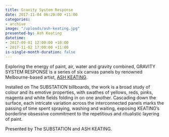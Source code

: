 ```yaml
---
title: Gravity System Response
date: 2017-11-04 06:20:00 +11:00
categories:
- archive
image: "/uploads/ash-keating.jpg"
presented-by: Ash Keating
datetime:
- 2017-09-01 12:00:00 +10:00
- 2017-11-02 17:00:00 +11:00
is-single-month-duration: false
---
```


Exploring the energy of paint, air, water and gravity combined, GRAVITY SYSTEM RESPONSE is a
series of six canvas panels by renowned Melbourne-based artist, [ASH KEATING](https://www.facebook.com/ashkeatingartist/).

Installed on The SUBSTATION billboards, the work is a broad study of colour and its emotive properties,
with swathes of yellows, reds, pinks, magenta and white fields folding in on one another. Cascading down the surface, each intricate variation across the interconnected panels marks the passing of time spent
spraying, washing and waiting, exposing KEATING’s borderline obsessive commitment to the repetitious
and ritualistic layering of paint.

Presented by The SUBSTATION and ASH KEATING.

